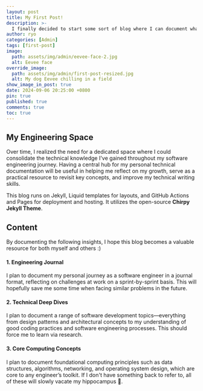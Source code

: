 ```yaml
---
layout: post
title: My First Post!
description: >-
  I finally decided to start some sort of blog where I can document what I’ve learned along my software engineering journey.
author: ryo
categories: [Admin]
tags: [first-post]
image:
  path: assets/img/admin/eevee-face-2.jpg
  alt: Eevee face
override_image:
  path: assets/img/admin/first-post-resized.jpg
  alt: My dog Eevee chilling in a field
show_image_in_post: true
date: 2024-09-06 20:25:00 +0800
pin: true
published: true
comments: true
toc: true
---
```


## My Engineering Space

Over time, I realized the need for a dedicated space where I could consolidate the technical knowledge I've gained throughout my software engineering journey. Having a central hub for my personal technical documentation will be useful in helping me reflect on my growth, serve as a practical resource to revisit key concepts, and improve my technical writing skills.

This blog runs on Jekyll, Liquid templates for layouts, and GitHub Actions and Pages for deployment and hosting. It utilizes the open-source **Chirpy Jekyll Theme**.

## Content

By documenting the following insights, I hope this blog becomes a valuable resource for both myself and others :)

#### 1. Engineering Journal

I plan to document my personal journey as a software engineer in a journal format, reflecting on challenges at work on a sprint-by-sprint basis. This will hopefully save me some time when facing similar problems in the future.

#### 2. Technical Deep Dives

I plan to document a range of software development topics—everything from design patterns and architectural concepts to my understanding of good coding practices and software engineering processes. This should force me to learn via research.

#### 3. Core Computing Concepts

I plan to document foundational computing principles such as data structures, algorithms, networking, and operating system design, which are core to any engineer’s toolkit. If I don't have something back to refer to, all of these will slowly vacate my hippocampus 🤡.
